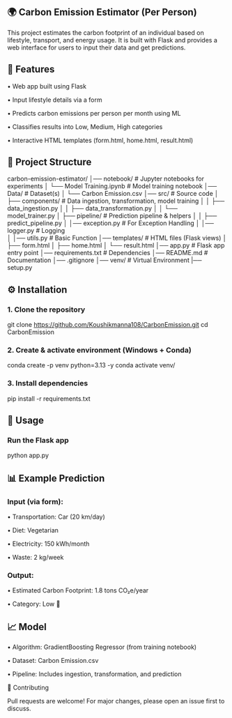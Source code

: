 ## 🌍 Carbon Emission Estimator (Per Person)

This project estimates the carbon footprint of an individual based on lifestyle, transport, and energy usage.
It is built with Flask and provides a web interface for users to input their data and get predictions.

## 📌 Features

• Web app built using Flask

• Input lifestyle details via a form

• Predicts carbon emissions per person per month using ML

• Classifies results into Low, Medium, High categories

• Interactive HTML templates (form.html, home.html, result.html)

## 📂 Project Structure
carbon-emission-estimator/
│── notebook/                # Jupyter notebooks for experiments
│   └── Model Training.ipynb # Model training notebook
│── Data/                    # Dataset(s)
│   └── Carbon Emission.csv
│── src/                     # Source code
│   ├── components/          # Data ingestion, transformation, model training
│   │   ├── data_ingestion.py
│   │   ├── data_transformation.py
│   │   └── model_trainer.py
│   ├── pipeline/            # Prediction pipeline & helpers
│   │   ├── predict_pipeline.py
│   │── exception.py         # For Exception Handling
│   │── logger.py            # Logging   
│   │── utils.py             # Basic Function
│── templates/               # HTML files (Flask views)
│   ├── form.html
│   ├── home.html
│   └── result.html
│── app.py                   # Flask app entry point
│── requirements.txt         # Dependencies
│── README.md                # Documentation
│── .gitignore
│── venv/                    # Virtual Environment
|── setup.py                   

## ⚙️ Installation
### 1. Clone the repository
git clone https://github.com/Koushikmanna108/CarbonEmission.git
cd CarbonEmission

### 2. Create & activate environment (Windows + Conda)
conda create -p venv python=3.13 -y
conda activate venv/

### 3. Install dependencies
pip install -r requirements.txt

## 🚀 Usage
### Run the Flask app
python app.py


## 📊 Example Prediction

### Input (via form):

• Transportation: Car (20 km/day)

• Diet: Vegetarian

• Electricity: 150 kWh/month

• Waste: 2 kg/week

### Output:

• Estimated Carbon Footprint: 1.8 tons CO₂e/year

• Category: Low 🌱

## 📈 Model

• Algorithm: GradientBoosting Regressor (from training notebook)

• Dataset: Carbon Emission.csv

• Pipeline: Includes ingestion, transformation, and prediction


🤝 Contributing

Pull requests are welcome!
For major changes, please open an issue first to discuss.